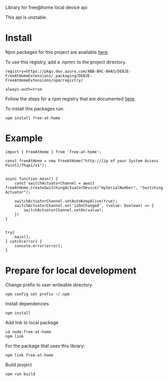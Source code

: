 Library for free@home local device api

This api is unstable.

# Install

Npm packages for this project are available [here](https://dev.azure.com/ABB-BHC-BHAS/DEBJE-FreeAtHomeExtensions/_packaging?_a=feed&feed=DEBJE-FreeAtHomeExtensions).

To use this registry, add a .npmrc to the project directory.

```
registry=https://pkgs.dev.azure.com/ABB-BHC-BHAS/DEBJE-FreeAtHomeExtensions/_packaging/DEBJE-FreeAtHomeExtensions/npm/registry/ 
                        
always-auth=true
```

Follow the steps for a npm registry that are documented [here](https://dev.azure.com/ABB-BHC-BHAS/DEBJE-FreeAtHomeExtensions/_packaging?_a=connect&feed=DEBJE-FreeAtHomeExtensions).

To install this packages run:
```
npm install free-at-home
```

# Example

```
import { FreeAtHome } from 'free-at-home';

const freeAtHome = new FreeAtHome("http://{ip of your System Access Point}/fhapi/v1");


async function main() {
    const switchActuatorChannel = await freeAtHome.createSwitchingActuatorDevice("mySerialNumber", "Switching Actuator");

    switchActuatorChannel.setAutoKeepAlive(true);
    switchActuatorChannel.on('isOnChanged', (value: boolean) => {
        switchActuatorChannel.setOn(value);
    })
}


try{
    main();
} catch(error) {
    console.error(error);
}
```

# Prepare for local development

Change prefix to user writeable directory.
```
npm config set prefix ~/.npm
```

Install dependencies
```
npm install
```

Add link to local package
```
cd node-free-at-home
npm link
```

For the package that uses this library:
```
npm link free-at-home
```

Build project
```
npm run build
```